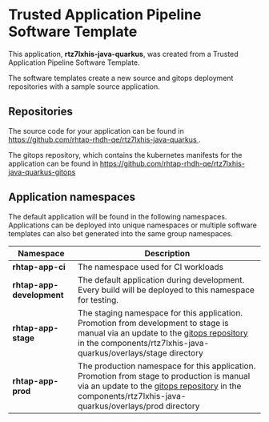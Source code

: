 # Trusted Application Pipeline Software Template

This application, **rtz7lxhis-java-quarkus**, was created from a Trusted Application Pipeline Software Template.

The software templates create a new source and gitops deployment repositories with a sample source application. 

## Repositories

The source code for your application can be found in [https://github.com/rhtap-rhdh-qe/rtz7lxhis-java-quarkus ](https://github.com/rhtap-rhdh-qe/rtz7lxhis-java-quarkus ).
 
The gitops repository, which contains the kubernetes manifests for the application can be found in 
[https://github.com/rhtap-rhdh-qe/rtz7lxhis-java-quarkus-gitops ](https://github.com/rhtap-rhdh-qe/rtz7lxhis-java-quarkus-gitops ) 

## Application namespaces 

The default application will be found in the following namespaces. Applications can be deployed into unique namespaces or multiple software templates can also bet generated into the same group namespaces.  

|  Namespace   |  Description   |  
| -------- | -------- |
| **rhtap-app-ci** | The namespace used for CI workloads |
| **rhtap-app-development** | The default application during development. Every build will be deployed to this namespace for testing. |
| **rhtap-app-stage** | The staging namespace for this application. Promotion from development to stage is manual via an update to the [gitops repository](https://github.com/rhtap-rhdh-qe/rtz7lxhis-java-quarkus-gitops ) in the components/rtz7lxhis-java-quarkus/overlays/stage directory |
| **rhtap-app-prod** | The production namespace for this application. Promotion from stage to production is manual via an update to the [gitops repository](https://github.com/rhtap-rhdh-qe/rtz7lxhis-java-quarkus-gitops ) in the components/rtz7lxhis-java-quarkus/overlays/prod directory |